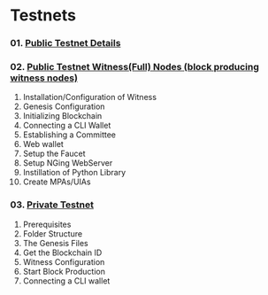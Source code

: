 # Testnets

### 01. [Public Testnet Details](/developers/testnets/public_testnet_details.md#the-open-public-testnet-information)

### 02. [Public Testnet Witness(Full) Nodes (block producing witness nodes) ](/developers/testnets/public_testnet.md#how-to-deploy-your-own-public-network)
1. Installation/Configuration of Witness
2. Genesis Configuration
3. Initializing Blockchain
4. Connecting a CLI Wallet
5. Establishing a Committee
6. Web wallet 
7. Setup the Faucet      
8. Setup NGing WebServer 
9. Instillation of Python Library
10. Create MPAs/UIAs

### 03. [Private Testnet](/developers/testnets/private_testnet.md#how-to-setup-private-testnet)
1. Prerequisites
2. Folder Structure
3. The Genesis Files
4. Get the Blockchain ID
5. Witness Configuration
6. Start Block Production
7. Connecting a CLI wallet
